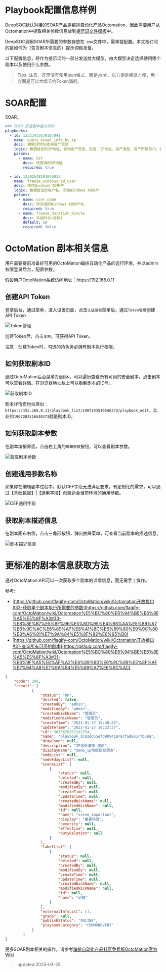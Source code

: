 # Playbook配置信息样例

DeepSOC默认对接的SOAR产品是编排自动化产品Octomation，因此需要用户从Octomation中提取相关参数信息放到[提示词文件模板](../app/prompts/background_soar_playbooks.md)中。

DeepSOC调用SOAR所需要的参数存放在`.env`文件中，需单独配置。本文档讨论的是如何为（包含剧本信息的）提示词做准备。

以下配置信息，将作为提示词的一部分发送给大模型，由大模型决定选择使用哪个剧本以及使用什么参数。

> Tips: 注意，这里没有使用json格式，而是yaml，以方便是阅读方便，另一方面是可以大幅节约Token消耗。

# SOAR配置
SOAR_

```yaml
### SOAR 安全剧本能力清单
playbooks:
  - id: 12321435630187042
    name: query_asset_info_by_ip
    desc: 根据IP地址查询资产信息
    logic: 根据给定的IP地址，查询资产信息，包括：IP地址、资产类型、资产所属部门、资产所属业务线、资产所属负责人、资产所属负责人联系方式等。
    params:
      - name: dst
        desc: 待查询的IP地址
        required: true

  - id: 12302548181076017
    name: freeze_windows_ad_user
    desc: 冻结Windows AD用户
    logic: 根据给定的用户名，冻结Windows AD用户
    params:
      - name: user_name
        desc: 待冻结的Windows AD用户名
        required: true
      - name: freeze_duration_minute
        desc: 冻结时长(分钟)
        default: 60
        required: false

```

# OctoMation 剧本相关信息

用户需要提前准备好可用的OctoMation编排自动化产品的运行环境，并以admin权限登录后台，配置参数。

假设用户OctoMation系统访问地址：https://192.168.0.11

## 创建API Token

登录后台，通过菜单，进入设置页面，点击`认证授权`菜单后，通过`Token管理`创建API Token

![Token管理](images/octomation-soar-config-01.png)

创建Token后，点击`复制`，可获得API Token。

注意：创建Token时，勾选的角色务必拥有剧本执行权限。

## 如何获取剧本ID

通过OctoMation后台菜单`安全剧本`，可以遍历查看所有可用的安全剧本。点击剧本可以查看详情。在浏览器地址栏上可以看到剧本的ID号。

![获取剧本ID](images/octomation-soar-config-02.png)

剧本详情页地址类似：`https://192.168.0.11/playbook_list/1907203516548373/playbook_edit`，此处的`1907203516548373`就是剧本ID。

## 如何获取剧本参数

在剧本编排界面，点击右上角的`编辑参数`按钮，可以查看剧本参数。

![获取剧本参数](images/octomation-soar-config-03.png)

## 创建通用参数名称

如果你在编辑剧本过程中，默认CEF字段无法满足要求，有定制化的需求，可以通过【基础数据】|【通用字段】创建适合当前环境的通用参数。

![CEF通用字段](images/octomation-soar-config-04.png)

## 获取剧本描述信息

在剧本画布右侧，点击三角形按钮，弹出抽屉菜单，可查看当前剧本的描述信息。

![剧本描述信息](images/octomation-soar-config-05.png)

# 更标准的剧本信息获取方法

通过OctoMation API可以一次获取多个剧本的详情信息，而无需手工操作。

参考:
- [https://github.com/flagify-com/OctoMation/wiki/Octomation开放接口#33-获取单个剧本执行所需要的参数](https://github.com/flagify-com/OctoMation/wiki/Octomation%E5%BC%80%E6%94%BE%E6%8E%A5%E5%8F%A3#33-%E8%8E%B7%E5%8F%96%E5%8D%95%E4%B8%AA%E5%89%A7%E6%9C%AC%E6%89%A7%E8%A1%8C%E6%89%80%E9%9C%80%E8%A6%81%E7%9A%84%E5%8F%82%E6%95%B0)
- [https://github.com/flagify-com/OctoMation/wiki/Octomation开放接口#31-查询所有可用的剧本](https://github.com/flagify-com/OctoMation/wiki/Octomation%E5%BC%80%E6%94%BE%E6%8E%A5%E5%8F%A3#31-%E6%9F%A5%E8%AF%A2%E6%89%80%E6%9C%89%E5%8F%AF%E7%94%A8%E7%9A%84%E5%89%A7%E6%9C%AC)

```json
{
    "code": 200,
    "result": [
            {
                "status": "ON",
                "deleted": false,
                "createdBy": "admin",
                "modifiedBy": "admin",
                "createdNickName": "管理员",
                "modifiedNickName": "管理员",
                "createTime": "2021-01-27 15:48:53",
                "updateTime": "2021-01-27 16:23:57",
                "id": 3633676872182754,
                "name": "playbook_dc82dd55efd90941979cfad6a577b39a",
                "drawJson": null,
                "description": "IP信息增强-演示",
                "displayName": "demo_ip情报信息调查",
                "nodeList": null,
                "nodeEdageList": null,
                "sceneList": [
                    {
                        "status": null,
                        "deleted": null,
                        "createdBy": null,
                        "modifiedBy": null,
                        "createTime": null,
                        "updateTime": null,
                        "createdNickName": null,
                        "modifiedNickName": null,
                        "id": null,
                        "name": "scene_important",
                        "display": "重要场景",
                        "severity": null,
                        "effective": null,
                        "dutyRelation": null
                    }
                ],
                "labelList": [
                    {
                        "status": null,
                        "deleted": null,
                        "createdBy": null,
                        "modifiedBy": null,
                        "createTime": null,
                        "updateTime": null,
                        "createdNickName": null,
                        "modifiedNickName": null,
                        "id": null,
                        "name": "必备"
                    }
                ],
                "externalInfoList": [],
                "grade": null,
                "publishStatus": "ONLINE",
                "playbookCategory": "COMMONEVENT"
            }
        ]
}
```


更多SOAR剧本相关的操作，请参考[编排自动化产品社区免费版OctoMation官方Wiki](https://github.com/flagify-com/OctoMation/wiki)

> updated:2025-03-25